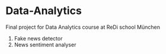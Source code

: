 # Data-Analytics
Final project for Data Analytics course at ReDi school München
1. Fake news detector
2. News sentiment analyser
